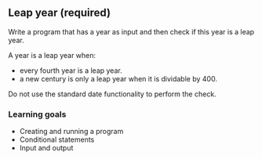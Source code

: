 ## **Leap year (required)**

Write a program that has a year as input and then check if this year is a leap year.

A year is a leap year when:

- every fourth year is a leap year.
- a new century is only a leap year when it is dividable by 400.

Do not use the standard date functionality to perform the check.

### **Learning goals**

- Creating and running a program
- Conditional statements
- Input and output